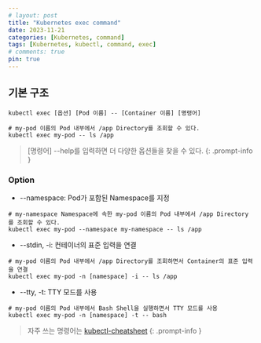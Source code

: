 ```yaml
---
# layout: post
title: "Kubernetes exec command"
date: 2023-11-21
categories: [Kubernetes, command]
tags: [Kubernetes, kubectl, command, exec]
# comments: true
pin: true
---
```


## 기본 구조
```
kubectl exec [옵션] [Pod 이름] -- [Container 이름] [명령어]

# my-pod 이름의 Pod 내부에서 /app Directory를 조회할 수 있다.
kubectl exec my-pod -- ls /app
```

> [명령어] --help를 입력하면 더 다양한 옵션들을 찾을 수 있다.
{: .prompt-info }

### Option
- --namespace: Pod가 포함된 Namespace를 지정
```
# my-namespace Namespace에 속한 my-pod 이름의 Pod 내부에서 /app Directory를 조회할 수 있다.
kubectl exec my-pod --namespace my-namespace -- ls /app
```

- --stdin, -i: 컨테이너의 표준 입력을 연결
```
# my-pod 이름의 Pod 내부에서 /app Directory를 조회하면서 Container의 표준 입력을 연결
kubectl exec my-pod -n [namespace] -i -- ls /app
```

- --tty, -t: TTY 모드를 사용
```
# my-pod 이름의 Pod 내부에서 Bash Shell을 실행하면서 TTY 모드를 사용
kubectl exec my-pod -n [namespace] -t -- bash
```

> 자주 쓰는 명령어는 [kubectl-cheatsheet](https://kubernetes.io/docs/reference/kubectl/cheatsheet/)
{: .prompt-info }